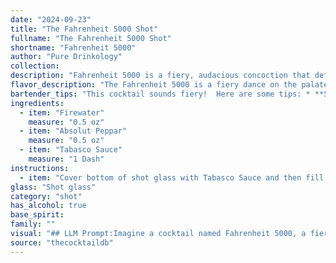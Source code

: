 ```yaml
---
date: "2024-09-23"
title: "The Fahrenheit 5000 Shot"
fullname: "The Fahrenheit 5000 Shot"
shortname: "Fahrenheit 5000"
author: "Pure Drinkology"
collection:
description: "Fahrenheit 5000 is a fiery, audacious concoction that defies categorization. While inspired by the classic Bloody Mary, it boldly steps outside the family with its use of Firewater and Tabasco. Its origin is likely rooted in contemporary bartending culture, a playful exploration of the extreme and the unconventional. "
flavor_description: "The Fahrenheit 5000 is a fiery dance on the palate. The Firewater provides a robust, smoky base, while Absolut Peppar adds a lingering peppery heat. A touch of Tabasco Sauce creates a subtle, tangy complexity that lingers long after the initial burn. Expect a bold and assertive experience, best enjoyed in small sips. "
bartender_tips: "This cocktail sounds fiery!  Here are some tips: * **Start with a chilled glass:** This will keep the drink cold and prevent the ice from melting too quickly.* **Use fresh ice:** This will ensure that your drink is properly diluted.* **Shake well:**  This will properly blend the ingredients and chill the cocktail.* **Strain the drink:**  Remove any ice shards before serving to avoid a watery drink. * **Garnish with a peppercorn:**  This adds a nice touch of flavor and visual appeal."
ingredients:
  - item: "Firewater"
    measure: "0.5 oz"
  - item: "Absolut Peppar"
    measure: "0.5 oz"
  - item: "Tabasco Sauce"
    measure: "1 Dash"
instructions:
  - item: "Cover bottom of shot glass with Tabasco Sauce and then fill with half Firewater and half Absolut Peppar."
glass: "Shot glass"
category: "shot"
has_alcohol: true
base_spirit:
family: ""
visual: "## LLM Prompt:Imagine a cocktail named Fahrenheit 5000, a fiery concoction born of the following ingredients: **Firewater**, a high-proof spirit with a smoky, almost charred aroma, **Absolut Peppar**, a vodka infused with black peppercorns, and a dash of **Tabasco Sauce**. **Describe the appearance of this cocktail in detail.** Consider the following aspects:* **Color:** What shades does the mixture take on, from the depths to the rim? Does it have any hints of shimmer or opacity? * **Texture:** Is it smooth and clear, or does it have a cloudy appearance? Are there any visible particles?* **Presentation:** How is the cocktail served? In a chilled glass? A stemmed martini glass? Does it have any garnishes?**Bonus:** Imagine the cocktail is sitting on a bar countertop in a dimly lit environment. How would the lighting and atmosphere impact its visual appeal? "
source: "thecocktaildb"
---
```


